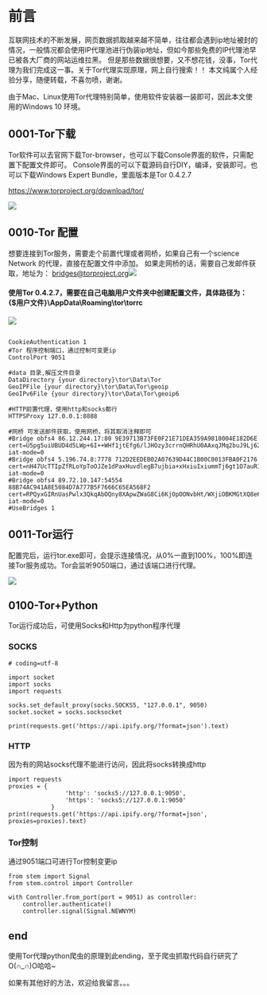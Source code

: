 # 前言
互联网技术的不断发展，网页数据抓取越来越不简单，往往都会遇到ip地址被封的情况，一般情况都会使用IP代理池进行伪装ip地址，但如今那些免费的IP代理池早已被各大厂商的网站运维拉黑。
但是那些数据很想要，又不想花钱，没事，Tor代理为我们完成这一事。关于Tor代理实现原理，网上自行搜索！！
本文纯属个人经验分享，随便转载，不喜勿喷，谢谢。

由于Mac、Linux使用Tor代理特别简单，使用软件安装器一装即可，因此本文使用的Windows 10 环境。
## 0001-Tor下载

Tor软件可以去官网下载Tor-browser，也可以下载Console界面的软件，只需配置下配置文件即可。
Console界面的可以下载源码自行DIY，编译，安装即可。也可以下载Windows Expert Bundle，里面版本是Tor 0.4.2.7

https://www.torproject.org/download/tor/

![](https://upload-images.jianshu.io/upload_images/3429964-4f008a46a862daee.png?imageMogr2/auto-orient/strip%7CimageView2/2/w/1240)

## 0010-Tor 配置
想要连接到Tor服务，需要走个前置代理或者网桥，如果自己有一个science Network 的代理，直接在配置文件中添加。
如果走网桥的话，需要自己发邮件获取，地址为： [bridges@torproject.org](mailto:bridges@torproject.org)![](https://upload-images.jianshu.io/upload_images/3429964-18cda4311353e4ec.png?imageMogr2/auto-orient/strip%7CimageView2/2/w/1240)

#### 使用Tor  0.4.2.7，需要在自己电脑用户文件夹中创建配置文件，具体路径为：{$用户文件}\AppData\Roaming\tor\torrc
![](https://upload-images.jianshu.io/upload_images/3429964-ddfa2735dc30920d.png?imageMogr2/auto-orient/strip%7CimageView2/2/w/1240)

```

CookieAuthentication 1
#Tor 程序控制端口，通过控制可变更ip
ControlPort 9051 

#data 目录,解压文件目录
DataDirectory {your directory}\tor\Data\Tor
GeoIPFile {your directory}\tor\Data\Tor\geoip
GeoIPv6File {your directory}\tor\Data\Tor\geoip6

#HTTP前置代理，使用http和socks都行
HTTPSProxy 127.0.0.1:8888 

#网桥 可发送邮件获取，使用网桥，将其取消注释即可
#Bridge obfs4 86.12.244.17:80 9E39713B73FE0F21E71DEA359A9810004E182D6E cert=U5pg5uiUBUD4d5LWp+6I++WHf1jtEfg6/lJHOzy3crrnQHRhU0AAxqJMq2buJ9Lj623FVQ iat-mode=0
#Bridge obfs4 5.196.74.8:7778 712D2EEDEB02A07639D44C1B00C0013FBA0F2176 cert=nH47UcTTIpZfRLoYpToOJZe1dPaxHuvdlegB7ujbia+xHxiuIxiummTj6gt1O7auR1s7eA iat-mode=0
#Bridge obfs4 89.72.10.147:54554 88B74AC941A8E5084D7A777B5F7666C65EA568F2 cert=RPQyxGIRnUasPwlx3QkqAbOQny8XApwZWaG8Ci6KjOpOONvbHt/WXjiOBKMGtXQ8e6weHA iat-mode=0
#UseBridges 1
```

## 0011-Tor运行
配置完后，运行tor.exe即可，会提示连接情况，从0%一直到100%，100%即连接Tor服务成功。Tor会监听9050端口，通过该端口进行代理。

![](https://upload-images.jianshu.io/upload_images/3429964-c026f5ab1350fa5e.png?imageMogr2/auto-orient/strip%7CimageView2/2/w/1240)

## 0100-Tor+Python
Tor运行成功后，可使用Socks和Http为python程序代理
### SOCKS
```
# coding=utf-8

import socket
import socks
import requests

socks.set_default_proxy(socks.SOCKS5, "127.0.0.1", 9050)
socket.socket = socks.socksocket

print(requests.get('https://api.ipify.org/?format=json').text)
```

### HTTP
因为有的网站socks代理不能进行访问，因此将socks转换成http
```
import requests
proxies = {
                'http': 'socks5://127.0.0.1:9050',
                'https': 'socks5://127.0.0.1:9050'
            }
print(requests.get('https://api.ipify.org/?format=json', proxies=proxies).text)
```
### Tor控制
通过9051端口可进行Tor控制变更ip
```
from stem import Signal
from stem.control import Controller

with Controller.from_port(port = 9051) as controller:
    controller.authenticate()
    controller.signal(Signal.NEWNYM)
```

## end
使用Tor代理python爬虫的原理到此ending，至于爬虫抓取代码自行研究了O(∩_∩)O哈哈~

如果有其他好的方法，欢迎给我留言。。。
